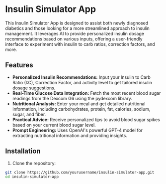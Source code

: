 # Insulin Simulator App

This Insulin Simulator App is designed to assist both newly diagnosed diabetics and those looking for a more streamlined approach to insulin management. It leverages AI to provide personalized insulin dosage recommendations based on various inputs, offering a user-friendly interface to experiment with insulin to carb ratios, correction factors, and more.

## Features

- **Personalized Insulin Recommendations:** Input your Insulin to Carb Ratio (I:C), Correction Factor, and activity level to get tailored insulin dosage suggestions.
- **Real-Time Glucose Data Integration:** Fetch the most recent blood sugar readings from the Dexcom G6 using the pydexcom library.
- **Nutritional Analysis:** Enter your meal and get detailed nutritional information, including carbohydrates, protein, fat, calories, sodium, sugar, and fiber.
- **Practical Advice:** Receive personalized tips to avoid blood sugar spikes based on your current blood sugar level.
- **Prompt Engineering:** Uses OpenAI's powerful GPT-4 model for extracting nutritional information and providing insights.

## Installation

1. Clone the repository:

```bash
git clone https://github.com/yourusername/insulin-simulator-app.git
cd insulin-simulator-app
